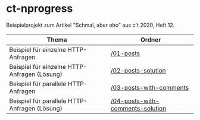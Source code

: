 # ct-nprogress

Beispielprojekt zum Artikel "Schmal, aber oho" aus c't 2020, Heft 12.



|Thema|Ordner|
| ------- | ------- |
| Beispiel für einzelne HTTP-Anfragen | [/01-posts](https://github.com/manuelottlik/ct-nprogress/tree/master/01-posts) |
| Beispiel für einzelne HTTP-Anfragen (Lösung) | [/02-posts-solution](https://github.com/manuelottlik/ct-nprogress/tree/master/02-posts-solution) |
| Beispiel für parallele HTTP-Anfragen | [/03-posts-with-comments](https://github.com/manuelottlik/ct-nprogress/tree/master/03-posts-with-comments) |
| Beispiel für parallele HTTP-Anfragen (Lösung) | [/04-posts-with-comments-solution](https://github.com/manuelottlik/ct-nprogress/tree/master/04-posts-with-comments-solution) |
